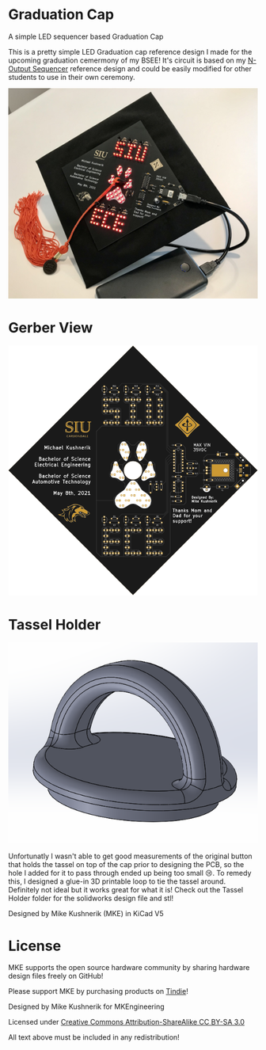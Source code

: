 # Graduation Cap
A simple LED sequencer based Graduation Cap

This is a pretty simple LED Graduation cap reference design I made for the upcoming graduation cemermony of my BSEE! It's circuit is based on my [N-Output Sequencer](https://github.com/mkengineering/N_Output_Sequencer) reference design and could be easily modified for other students to use in their own ceremony.

![CAP](graduation_cap.jpg)

# Gerber View

![PCB](graduation_cap_gerber.PNG)

# Tassel Holder

![TASSEL](tassel_holder.PNG)

Unfortunatly I wasn't able to get good measurements of the original button that holds the tassel on top of the cap prior to designing the PCB, so the hole I added for it to pass through ended up being too small :cry:. To remedy this, I designed a glue-in 3D printable loop to tie the tassel around. Definitely not ideal but it works great for what it is! Check out the Tassel Holder folder for the solidworks design file and stl!

Designed by Mike Kushnerik (MKE) in KiCad V5

# License

MKE supports the open source hardware community by sharing hardware design files freely on GitHub!

Please support MKE by purchasing products on [Tindie](https://www.tindie.com/stores/mkengineering/)!

Designed by Mike Kushnerik for MKEngineering

Licensed under [Creative Commons Attribution-ShareAlike CC BY-SA 3.0](http://creativecommons.org/licenses/by-sa/3.0/)

All text above must be included in any redistribution!
